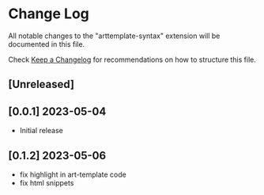# Change Log

All notable changes to the "arttemplate-syntax" extension will be documented in this file.

Check [Keep a Changelog](http://keepachangelog.com/) for recommendations on how to structure this file.

## [Unreleased]

## [0.0.1] 2023-05-04

- Initial release

## [0.1.2] 2023-05-06

- fix highlight in art-template code
- fix html snippets